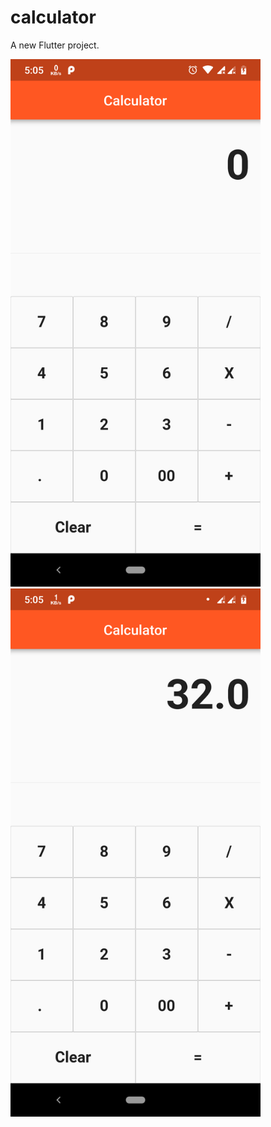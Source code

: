 # calculator

A new Flutter project.



<img src="screenshots/cal1.png" width="400px" />  
<img src="screenshots/cal2.png" width="400px" /> 